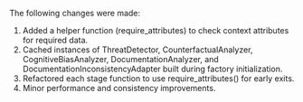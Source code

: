 The following changes were made:
1. Added a helper function (require_attributes) to check context attributes for required data.
2. Cached instances of ThreatDetector, CounterfactualAnalyzer, CognitiveBiasAnalyzer, DocumentationAnalyzer, and DocumentationInconsistencyAdapter built during factory initialization.
3. Refactored each stage function to use require_attributes() for early exits.
4. Minor performance and consistency improvements.
